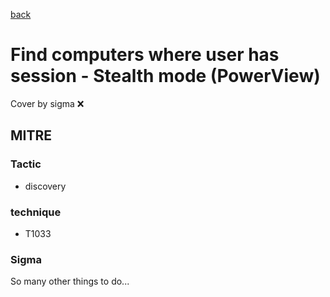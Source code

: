 [back](../index.md)
# Find computers where user has session - Stealth mode (PowerView)
Cover by sigma :x: 

## MITRE
### Tactic
  - discovery

### technique
  - T1033

### Sigma

 So many other things to do...